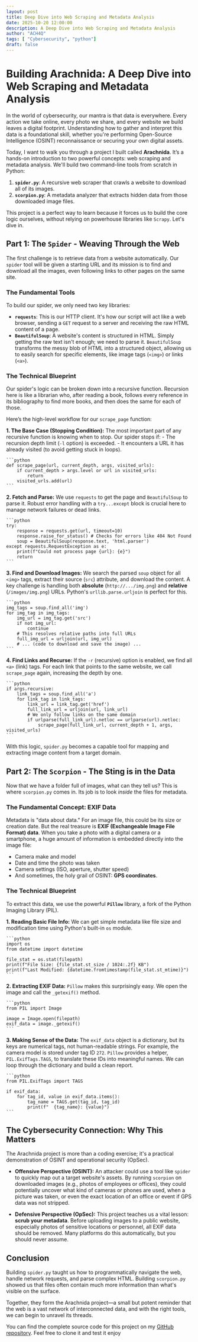 ```yaml
---
layout: post
title: Deep Dive into Web Scraping and Metadata Analysis
date: 2025-10-20 12:00:00
description: A Deep Dive into Web Scraping and Metadata Analysis
author: "ACH4Q"
tags: [ "Cybersecurity", "python"]
draft: false
---
```

# Building Arachnida: A Deep Dive into Web Scraping and Metadata Analysis

In the world of cybersecurity, our mantra is that data is everywhere. Every action we take online, every photo we share, and every website we build leaves a digital footprint. Understanding how to gather and interpret this data is a foundational skill, whether you're performing Open-Source Intelligence (OSINT) reconnaissance or securing your own digital assets.

Today, I want to walk you through a project I built called **Arachnida**. It’s a hands-on introduction to two powerful concepts: web scraping and metadata analysis. We'll build two command-line tools from scratch in Python:

1.  **`spider.py`**: A recursive web scraper that crawls a website to download all of its images.
2.  **`scorpion.py`**: A metadata analyzer that extracts hidden data from those downloaded image files.

This project is a perfect way to learn because it forces us to build the core logic ourselves, without relying on powerhouse libraries like `Scrapy`. Let's dive in.

## Part 1: The `Spider` - Weaving Through the Web

The first challenge is to retrieve data from a website automatically. Our `spider` tool will be given a starting URL and its mission is to find and download all the images, even following links to other pages on the same site.

### The Fundamental Tools

To build our spider, we only need two key libraries:

-   **`requests`**: This is our HTTP client. It's how our script will act like a web browser, sending a `GET` request to a server and receiving the raw HTML content of a page.
-   **`BeautifulSoup`**: A website's content is structured in HTML. Simply getting the raw text isn't enough; we need to parse it. `BeautifulSoup` transforms the messy blob of HTML into a structured object, allowing us to easily search for specific elements, like image tags (`<img>`) or links (`<a>`).

### The Technical Blueprint

Our spider's logic can be broken down into a recursive function. Recursion here is like a librarian who, after reading a book, follows every reference in its bibliography to find more books, and then does the same for each of those.

Here’s the high-level workflow for our `scrape_page` function:

**1. The Base Case (Stopping Condition):** The most important part of any recursive function is knowing when to stop. Our spider stops if:
    - The recursion depth limit (`-l` option) is exceeded.
    - It encounters a URL it has already visited (to avoid getting stuck in loops).

    ```python
    def scrape_page(url, current_depth, args, visited_urls):
        if current_depth > args.level or url in visited_urls:
            return
        visited_urls.add(url)
    ```

**2. Fetch and Parse:** We use `requests` to get the page and `BeautifulSoup` to parse it. Robust error handling with a `try...except` block is crucial here to manage network failures or dead links.

    ```python
    try:
        response = requests.get(url, timeout=10)
        response.raise_for_status() # Checks for errors like 404 Not Found
        soup = BeautifulSoup(response.text, 'html.parser')
    except requests.RequestException as e:
        print(f"Could not process page {url}: {e}")
        return
    ```

**3. Find and Download Images:** We search the parsed `soup` object for all `<img>` tags, extract their source (`src`) attribute, and download the content. A key challenge is handling both **absolute** (`http://.../img.png`) and **relative** (`/images/img.png`) URLs. Python's `urllib.parse.urljoin` is perfect for this.

    ```python
    img_tags = soup.find_all('img')
    for img_tag in img_tags:
        img_url = img_tag.get('src')
        if not img_url:
            continue
        # This resolves relative paths into full URLs
        full_img_url = urljoin(url, img_url)
        # ... (code to download and save the image) ...
    ```

**4. Find Links and Recurse:** If the `-r` (recursive) option is enabled, we find all `<a>` (link) tags. For each link that points to the same website, we call `scrape_page` again, increasing the depth by one.

    ```python
    if args.recursive:
        link_tags = soup.find_all('a')
        for link_tag in link_tags:
            link_url = link_tag.get('href')
            full_link_url = urljoin(url, link_url)
            # We only follow links on the same domain
            if urlparse(full_link_url).netloc == urlparse(url).netloc:
                scrape_page(full_link_url, current_depth + 1, args, visited_urls)
    ```

With this logic, `spider.py` becomes a capable tool for mapping and extracting image content from a target domain.

## Part 2: The `Scorpion` - The Sting is in the Data

Now that we have a folder full of images, what can they tell us? This is where `scorpion.py` comes in. Its job is to look *inside* the files for metadata.

### The Fundamental Concept: EXIF Data

Metadata is "data about data." For an image file, this could be its size or creation date. But the real treasure is **EXIF (Exchangeable Image File Format) data**. When you take a photo with a digital camera or a smartphone, a huge amount of information is embedded directly into the image file:
- Camera make and model
- Date and time the photo was taken
- Camera settings (ISO, aperture, shutter speed)
- And sometimes, the holy grail of OSINT: **GPS coordinates**.

### The Technical Blueprint

To extract this data, we use the powerful **`Pillow`** library, a fork of the Python Imaging Library (PIL).

**1. Reading Basic File Info:** We can get simple metadata like file size and modification time using Python's built-in `os` module.

    ```python
    import os
    from datetime import datetime

    file_stat = os.stat(filepath)
    print(f"File Size: {file_stat.st_size / 1024:.2f} KB")
    print(f"Last Modified: {datetime.fromtimestamp(file_stat.st_mtime)}")
    ```

**2. Extracting EXIF Data:** `Pillow` makes this surprisingly easy. We open the image and call the `_getexif()` method.

    ```python
    from PIL import Image

    image = Image.open(filepath)
    exif_data = image._getexif()
    ```

**3. Making Sense of the Data:** The `exif_data` object is a dictionary, but its keys are numerical tags, not human-readable strings. For example, the camera model is stored under tag ID `272`. `Pillow` provides a helper, `PIL.ExifTags.TAGS`, to translate these IDs into meaningful names. We can loop through the dictionary and build a clean report.

    ```python
    from PIL.ExifTags import TAGS

    if exif_data:
        for tag_id, value in exif_data.items():
            tag_name = TAGS.get(tag_id, tag_id)
            print(f"  {tag_name}: {value}")
    ```

## The Cybersecurity Connection: Why This Matters

The Arachnida project is more than a coding exercise; it's a practical demonstration of OSINT and operational security (OpSec).

-   **Offensive Perspective (OSINT):** An attacker could use a tool like `spider` to quickly map out a target website's assets. By running `scorpion` on downloaded images (e.g., photos of employees or offices), they could potentially uncover what kind of cameras or phones are used, when a picture was taken, or even the exact location of an office or event if GPS data was not stripped.

-   **Defensive Perspective (OpSec):** This project teaches us a vital lesson: **scrub your metadata**. Before uploading images to a public website, especially photos of sensitive locations or personnel, all EXIF data should be removed. Many platforms do this automatically, but you should never assume.

## Conclusion

Building `spider.py` taught us how to programmatically navigate the web, handle network requests, and parse complex HTML. Building `scorpion.py` showed us that files often contain much more information than what's visible on the surface.

Together, they form the Arachnida project—a small but potent reminder that the web is a vast network of interconnected data, and with the right tools, we can begin to unravel its threads.

You can find the complete source code for this project on my [GitHub repository](https://github.com/ACH4Q/Arachnida). Feel free to clone it and test it enjoy
